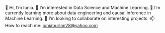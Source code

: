 👋 Hi, I’m Iunia.
👀 I’m interested in Data Science and Machine Learning.
🌱 I’m currently learning more about data engineering and causal inference in Machine Learning.
💞️ I’m looking to collaborate on interesting projects.
📫 How to reach me: iuniaburlan28@yahoo.com
